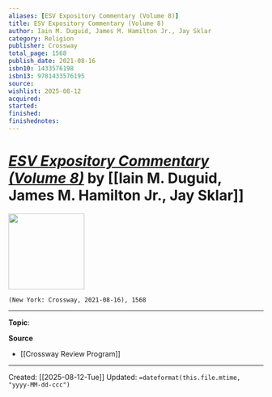 ```yaml
---
aliases: [ESV Expository Commentary (Volume 8)]
title: ESV Expository Commentary (Volume 8)
author: Iain M. Duguid, James M. Hamilton Jr., Jay Sklar
category: Religion
publisher: Crossway
total_page: 1568
publish_date: 2021-08-16
isbn10: 1433576198
isbn13: 9781433576195
source: 
wishlist: 2025-08-12
acquired: 
started: 
finished: 
finishednotes: 
---
```

# *[ESV Expository Commentary (Volume 8)]()* by [[Iain M. Duguid, James M. Hamilton Jr., Jay Sklar]]

<img src="http://books.google.com/books/content?id=SGYtEAAAQBAJ&printsec=frontcover&img=1&zoom=1&edge=curl&source=gbs_api" width=150>

`(New York: Crossway, 2021-08-16), 1568`



--- 
**Topic**: 

**Source**
- [[Crossway Review Program]]
 ---
Created: [[2025-08-12-Tue]]
Updated: `=dateformat(this.file.mtime, "yyyy-MM-dd-ccc")`